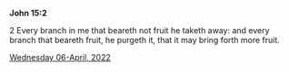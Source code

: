 **John 15:2**

2 Every branch in me that beareth not fruit he taketh away: and every branch that beareth fruit, he purgeth it, that it may bring forth more fruit.

[Wednesday 06-April, 2022](https://t.me/s/daily_scripture)
